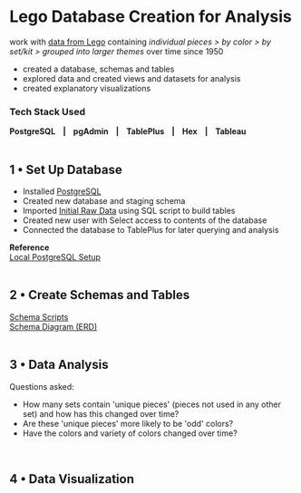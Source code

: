 # Lego Database Creation for Analysis

work with [data from Lego](https://www.kaggle.com/datasets/rtatman/lego-database) containing *individual pieces > by color > by set/kit > grouped into larger themes* over time since 1950
* created a database, schemas and tables
* explored data and created views and datasets for analysis
* created explanatory visualizations

### Tech Stack Used
**PostgreSQL &nbsp;&nbsp; | &nbsp;&nbsp; pgAdmin &nbsp;&nbsp; | &nbsp;&nbsp; TablePlus &nbsp;&nbsp; | &nbsp;&nbsp; Hex &nbsp;&nbsp; | &nbsp;&nbsp; Tableau**  
<br />  

## 1 • Set Up Database
* Installed [PostgreSQL](https://www.postgresql.org/download/)
* Created new database and staging schema
* Imported [Initial Raw Data](https://www.kaggle.com/datasets/rtatman/lego-database) using SQL script to build tables
* Created new user with Select access to contents of the database
* Connected the database to TablePlus for later querying and analysis  

**Reference**  
[Local PostgreSQL Setup](https://www.youtube.com/watch?v=QPE5_p9PRsc)  
<br />    

## 2 • Create Schemas and Tables
[Schema Scripts](table_creation.sql)  
[Schema Diagram (ERD)](lego_er_diagram.png)  
<br />    

## 3 • Data Analysis
Questions asked:
* How many sets contain 'unique pieces' (pieces not used in any other set) and how has this changed over time?
* Are these 'unique pieces' more likely to be 'odd' colors?
* Have the colors and variety of colors changed over time?
<br />  

## 4 • Data Visualization
